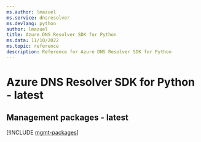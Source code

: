 ```yaml
---
ms.author: lmazuel
ms.service: dnsresolver
ms.devlang: python
author: lmazuel
title: Azure DNS Resolver SDK for Python
ms.data: 11/10/2022
ms.topic: reference
description: Reference for Azure DNS Resolver SDK for Python
---
```

# Azure DNS Resolver SDK for Python - latest

## Management packages - latest
[!INCLUDE [mgmt-packages](dns-resolver-mgmt-index.md)]